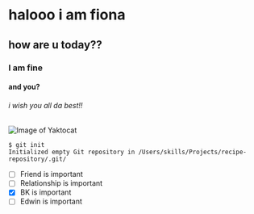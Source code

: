 # halooo i am fiona
## how are u today??
### I am fine
#### and you?
###### i wish you all da best!!
![Image of Yaktocat](https://octodex.github.com/images/yaktocat.png)

```
$ git init
Initialized empty Git repository in /Users/skills/Projects/recipe-repository/.git/
```
- [ ] Friend is important
- [ ] Relationship is important
- [x] BK is important
- [ ] Edwin is important
